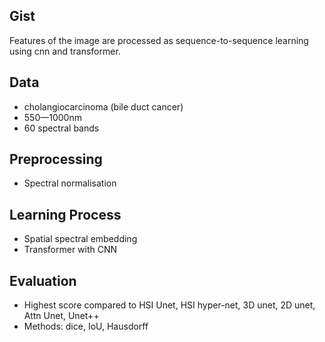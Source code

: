 
## Gist
Features of the image are processed as sequence-to-sequence learning using cnn and transformer.


## Data
- cholangiocarcinoma (bile duct cancer)
- 550—1000nm
- 60 spectral bands


## Preprocessing
- Spectral normalisation


## Learning Process
- Spatial spectral embedding
- Transformer with CNN


## Evaluation
- Highest score compared to HSI Unet, HSI hyper-net, 3D unet, 2D unet, Attn Unet, Unet++
- Methods: dice, IoU, Hausdorff